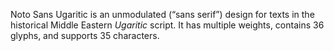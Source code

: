 Noto Sans Ugaritic is an unmodulated (“sans serif”) design for texts in the historical Middle Eastern _Ugaritic_ script. It has multiple weights, contains 36 glyphs, and supports 35 characters.